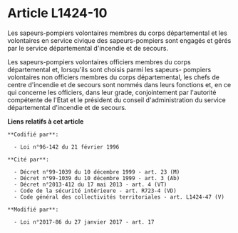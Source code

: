 # Article L1424-10

Les sapeurs-pompiers volontaires membres du corps départemental et les volontaires en service civique des sapeurs-pompiers
sont engagés et gérés par le service départemental d'incendie et de secours.

Les sapeurs-pompiers volontaires officiers membres du corps départemental et, lorsqu'ils sont choisis parmi les sapeurs-
pompiers volontaires non officiers membres du corps départemental, les chefs de centre d'incendie et de secours sont nommés
dans leurs fonctions et, en ce qui concerne les officiers, dans leur grade, conjointement par l'autorité compétente de l'Etat
et le président du conseil d'administration du service départemental d'incendie et de secours.

**Liens relatifs à cet article**

	**Codifié par**:

	  - Loi n°96-142 du 21 février 1996

	**Cité par**:

	  - Décret n°99-1039 du 10 décembre 1999 - art. 23 (M)
	  - Décret n°99-1039 du 10 décembre 1999 - art. 3 (Ab)
	  - Décret n°2013-412 du 17 mai 2013 - art. 4 (VT)
	  - Code de la sécurité intérieure - art. R723-4 (VD)
	  - Code général des collectivités territoriales - art. L1424-47 (V)

	**Modifié par**:

	  - Loi n°2017-86 du 27 janvier 2017 - art. 17
